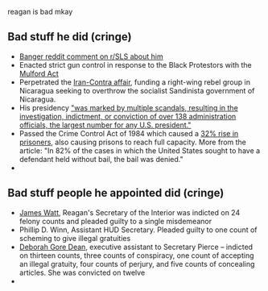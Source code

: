 reagan is bad mkay

## Bad stuff he did (cringe)

- [Banger reddit comment on r/SLS about him](https://www.reddit.com/r/ShitLiberalsSay/comments/ce2v7l/comment/etydg3l/)
- Enacted strict gun control in response to the Black Protestors with the [Mulford Act](https://en.wikipedia.org/wiki/Mulford_Act)
- Perpetrated the [Iran-Contra affair](https://en.wikipedia.org/wiki/Iran%E2%80%93Contra_affair), funding a right-wing rebel group in Nicaragua seeking to overthrow the socialist Sandinista government of Nicaragua.
- His presidency ["was marked by multiple scandals, resulting in the investigation, indictment, or conviction of over 138 administration officials, the largest number for any U.S. president."](https://en.wikipedia.org/wiki/Reagan_administration_scandals)
- Passed the Crime Control Act of 1984 which caused a [32% rise in prisoners](https://archive.ph/zfCu2), also causing prisons to reach full capacity. More from the article: "In 82% of the cases in which the United States sought to have a defendant held without bail, the bail was denied."
- 

## Bad stuff people he appointed did (cringe)

- [James Watt](https://en.wikipedia.org/wiki/James_G._Watt), Reagan's Secretary of the Interior was indicted on 24 felony counts and pleaded guilty to a single misdemeanor
- Phillip D. Winn, Assistant HUD Secretary. Pleaded guilty to one count of scheming to give illegal gratuities
- [Deborah Gore Dean](https://en.wikipedia.org/wiki/Deborah_Gore_Dean), executive assistant to Secretary Pierce – indicted on thirteen counts, three counts of conspiracy, one count of accepting an illegal gratuity, four counts of perjury, and five counts of concealing articles. She was convicted on twelve
- 
